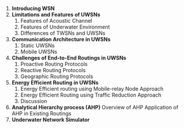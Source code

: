 1.  **Introducing WSN**
2. **Limitations and Features of UWSNs**
	1. Features of Acoustic Channel
	2. Features of Underwater Environment
	3. Differences of TWSNs and UWSNs
3. **Communication Architecture in UWSNs**
	1. Static UWSNs
	2. Mobile UWSNs
4. **Challenges of End-to-End Routings in UWSNs**
	1. Proactive Routing Protocols
	2. Reactive Routing Protocols
	3. Geographic Routing Protocols
5. **Energy Efficient Routing in UWSNs**
	1. Energy Efficient routing using Mobile-relay Node Approach
	2. Energy Efficient Routing using Traffic Reduction Approach
	3. Discussion 
6. **Analytical Hierarchy process (AHP)**
		Overview of AHP
		Application of AHP in Existing Routings
7. **Underwater Network Simulator**
